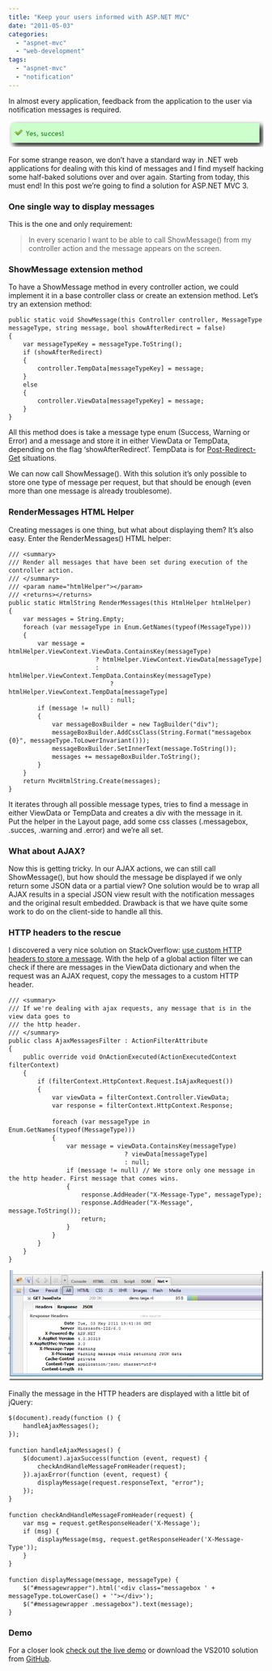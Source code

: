 ```yaml
---
title: "Keep your users informed with ASP.NET MVC"
date: "2011-05-03"
categories: 
  - "aspnet-mvc"
  - "web-development"
tags: 
  - "aspnet-mvc"
  - "notification"
---
```


In almost every application, feedback from the application to the user via notification messages is required.

![success](./images/success_thumb.png "success")

For some strange reason, we don’t have a standard way in .NET web applications for dealing with this kind of messages and I find myself hacking some half-baked solutions over and over again. Starting from today, this must end! In this post we’re going to find a solution for ASP.NET MVC 3.

### One single way to display messages

This is the one and only requirement:

> In every scenario I want to be able to call ShowMessage() from my controller action and the message appears on the screen.

### ShowMessage extension method

To have a ShowMessage method in every controller action, we could implement it in a base controller class or create an extension method. Let’s try an extension method:

```
public static void ShowMessage(this Controller controller, MessageType messageType, string message, bool showAfterRedirect = false)
{
    var messageTypeKey = messageType.ToString();
    if (showAfterRedirect)
    {
        controller.TempData[messageTypeKey] = message;
    }
    else
    {
        controller.ViewData[messageTypeKey] = message;
    }
}
```

All this method does is take a message type enum (Success, Warning or Error) and a message and store it in either ViewData or TempData, depending on the flag ‘showAfterRedirect’. TempData is for [Post-Redirect-Get](http://en.wikipedia.org/wiki/Post/Redirect/Get) situations.

  
We can now call ShowMessage(). With this solution it’s only possible to store one type of message per request, but that should be enough (even more than one message is already troublesome).

### RenderMessages HTML Helper

Creating messages is one thing, but what about displaying them? It’s also easy. Enter the RenderMessages() HTML helper:

```
/// <summary>
/// Render all messages that have been set during execution of the controller action.
/// </summary>
/// <param name="htmlHelper"></param>
/// <returns></returns>
public static HtmlString RenderMessages(this HtmlHelper htmlHelper)
{
    var messages = String.Empty;
    foreach (var messageType in Enum.GetNames(typeof(MessageType)))
    {
        var message = htmlHelper.ViewContext.ViewData.ContainsKey(messageType)
                        ? htmlHelper.ViewContext.ViewData[messageType]
                        : htmlHelper.ViewContext.TempData.ContainsKey(messageType)
                            ? htmlHelper.ViewContext.TempData[messageType]
                            : null;
        if (message != null)
        {
            var messageBoxBuilder = new TagBuilder("div");
            messageBoxBuilder.AddCssClass(String.Format("messagebox {0}", messageType.ToLowerInvariant()));
            messageBoxBuilder.SetInnerText(message.ToString());
            messages += messageBoxBuilder.ToString();
        }
    }
    return MvcHtmlString.Create(messages);
}
```

It iterates through all possible message types, tries to find a message in either ViewData or TempData and creates a div with the message in it.  
Put the helper in the Layout page, add some css classes (.messagebox, .succes, .warning and .error) and we’re all set.

### What about AJAX?

Now this is getting tricky. In our AJAX actions, we can still call ShowMessage(), but how should the message be displayed if we only return some JSON data or a partial view? One solution would be to wrap all AJAX results in a special JSON view result with the notification messages and the original result embedded. Drawback is that we have quite some work to do on the client-side to handle all this.

### HTTP headers to the rescue

I discovered a very nice solution on StackOverflow: [use custom HTTP headers to store a message](http://stackoverflow.com/questions/366311/how-do-you-handle-rails-flash-with-ajax-requests). With the help of a global action filter we can check if there are messages in the ViewData dictionary and when the request was an AJAX request, copy the messages to a custom HTTP header.

```
/// <summary>
/// If we're dealing with ajax requests, any message that is in the view data goes to
/// the http header.
/// </summary>
public class AjaxMessagesFilter : ActionFilterAttribute
{
    public override void OnActionExecuted(ActionExecutedContext filterContext)
    {
        if (filterContext.HttpContext.Request.IsAjaxRequest())
        {
            var viewData = filterContext.Controller.ViewData;
            var response = filterContext.HttpContext.Response;

            foreach (var messageType in Enum.GetNames(typeof(MessageType)))
            {
                var message = viewData.ContainsKey(messageType)
                                ? viewData[messageType]
                                : null;
                if (message != null) // We store only one message in the http header. First message that comes wins.
                {
                    response.AddHeader("X-Message-Type", messageType);
                    response.AddHeader("X-Message", message.ToString());
                    return;
                }
            }
        }
    }
}
```

![x-message](./images/x-message_thumb.png "x-message")

Finally the message in the HTTP headers are displayed with a little bit of jQuery:

```
$(document).ready(function () {
    handleAjaxMessages();
});

function handleAjaxMessages() {
    $(document).ajaxSuccess(function (event, request) {
        checkAndHandleMessageFromHeader(request);
    }).ajaxError(function (event, request) {
        displayMessage(request.responseText, "error");
    });
}

function checkAndHandleMessageFromHeader(request) {
    var msg = request.getResponseHeader('X-Message');
    if (msg) {
        displayMessage(msg, request.getResponseHeader('X-Message-Type'));
    }
}

function displayMessage(message, messageType) {
    $("#messagewrapper").html('<div class="messagebox ' + messageType.toLowerCase() + '"></div>');
    $("#messagewrapper .messagebox").text(message);
}
```

### Demo

For a closer look [check out the live demo](http://demo.taiga.nl/notification/) or download the VS2010 solution from [GitHub](https://github.com/martijnboland/MvcNotification).
